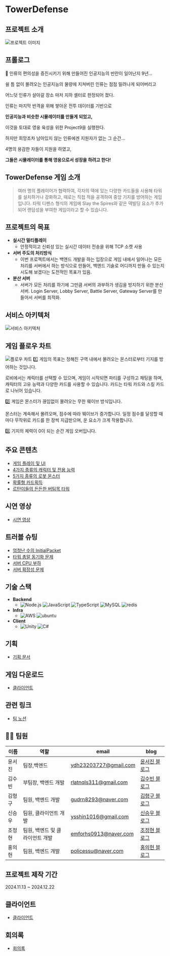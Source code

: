 # TowerDefense

## 프로젝트 소개

![프로젝트 이미지](./README/로고.png)

## 프롤로그

🌅 인류의 편의성을 증진시키기 위해 만들어진 인공지능의 반란이 일어난지 9년…

쉴 틈 없이 몰려오는 인공지능의 물량에 지쳐버린 인류는 점점 밀려나게 되어버리고

어느덧 인류가 살아갈 장소 마저 지하 셸터로 한정되어 졌다.

인류는 마지막 반격을 위해 쌓아온 전투 데이터를 기반으로

**인공지능과 비슷한 시뮬레이터를 만들게 되었고,**

이것을 토대로 영웅 육성을 위한 Project9을 실행한다.

하지만 희망조차 남아있지 않는 인류에겐 지원자가 없는 그 순간…

4명의 용감한 자들이 지원을 하였고,

**그들은 시뮬레이터를 통해 영웅으로서 성장을 하려고 한다!**

## TowerDefense 게임 소개

> 여러 명의 플레이어가 협력하여, 각자의 덱에 있는 다양한 카드들을 사용해 타워를 설치하거나 강화하고, 때로는 직접 적을 공격하여 중앙 기지를 방어하는 게임입니다.
> 타워 디펜스 형식의 게임에 Slay the Spires와 같은 덱빌딩 요소가 추가되어 랜덤성을 부여한 게임이라고 할 수 있습니다.

## 프로젝트의 목표

- **실시간 멀티플레이**
  - 안정적이고 신뢰성 있는 실시간 데이터 전송을 위해 TCP 소켓 사용
- **서버 주도의 처리방식**
  - 이번 프로젝트에서는 백엔드 개발을 하는 입장으로 게임 내에서 일어나는 모든 처리를 서버에서 하는 방식으로 만들어, 백엔드 기술로 어디까지 만들 수 있는지 시도해 보겠다는 도전적인 목표가 있음.
- **분산 서버**
  - 서버가 모든 처리를 하기에 그만큼 서버의 과부하가 생김을 방지하기 위한 분산 서버. Login Server, Lobby Server, Battle Server, Gateway Server를 만들어서 서버를 최적화.

## 서비스 아키텍처

![서비스 아키텍처](./README/서버아키텍처.png)

## 게임 플로우 차트

![플로우 차트](./README/게임플로우.png)
1️⃣ 게임의 목표는 정해진 구역 내에서 몰려오는 몬스터로부터 기지를 방어하는 것입니다.

로비에서는 캐릭터를 선택할 수 있으며,
게임이 시작되면 파티를 구성하고 채팅을 하며, 캐릭터의 고유 능력과 다양한 카드를 사용할 수 있습니다.
카드는 타워 카드와 스킬 카드로 나뉘어 있습니다.

2️⃣ 게임은 몬스터가 끊임없이 몰려오는 무한 웨이브 방식입니다.

몬스터는 계속해서 몰려오며, 점수에 따라 웨이브가 증가합니다.
일정 점수를 달성할 때마다 무작위로 카드를 한 장씩 지급받으며, 운 요소가 크게 작용합니다.

3️⃣ 기지의 체력이 0이 되는 순간 게임 오버입니다.

## 주요 콘텐츠

- [게임 플레이 및 UI](https://www.notion.so/teamsparta/UI-6ff71c8be1684e9fa6e45d581bb3f20a?pvs=25&cookie_sync_completed=true)
- [4가지 종류의 캐릭터 및 전용 능력](https://www.notion.so/teamsparta/4-15b669ad3b094b918938f881249bfa94)
- [5가지 종류의 로봇 몬스터](https://www.notion.so/teamsparta/5-32f0dda393ad4b70a31ec0c3270cd96f?pvs=25)
- [확률형 카드획득](https://www.notion.so/teamsparta/3f366a6ffb9e4c3c9e400986383ae3f6?pvs=25)
- [르탄이들의 든든한 버팀목 타워](https://www.notion.so/teamsparta/eab3c8e4c8fc403d96280b48782f7889?pvs=25)

## 시연 영상

- [시연 영상](https://www.notion.so/teamsparta/15f2dc3ef51481418e4dfc620845fb20)

## 트러블 슈팅

- [엄청난 수의 InitialPacket](https://www.notion.so/teamsparta/InitialPacket-bf5c7da28eb74c2394ec6f3259778b23)
- [타워 총알 동기화 문제](https://www.notion.so/teamsparta/427e5cd0a5044efa9943f37444e36805)
- [서버 CPU 부하](https://www.notion.so/teamsparta/CPU-ad6828ca4d03454c92e7eb6f84046a14?pvs=25)
- [서버 확장성 문제](https://www.notion.so/teamsparta/7ab684bdf1184f869c5ef28a6bb5e6b1)

## 기술 스택

- **Backend**
  - ![Node.js](https://img.shields.io/badge/node.js-339933?style=for-the-badge&logo=Node.js&logoColor=white) ![JavaScript](https://img.shields.io/badge/javaScript-F7DF1E?style=for-the-badge&logo=javaScript&logoColor=black) ![TypeScript](https://img.shields.io/badge/TypeScript-87ceeb?style=for-the-badge&logo=TypeScript&logoColor=black) ![MySQL](https://img.shields.io/badge/mysql-4479A1?style=for-the-badge&logo=mysql&logoColor=white) ![redis](https://img.shields.io/badge/redis-FF4438?style=for-the-badge&logo=redis&logoColor=white)
- **Infra**
  - ![AWS](https://img.shields.io/badge/aws-232F3E?style=for-the-badge&logo=awsorganizations&logoColor=white) ![ubuntu](https://img.shields.io/badge/ubuntu-E95420?style=for-the-badge&logo=ubuntu&logoColor=white)
- **Client**
  - ![Unity](https://img.shields.io/badge/unity-000000?style=for-the-badge&logo=unity&logoColor=white) ![C#](https://img.shields.io/badge/c%23-239120?style=for-the-badge&logo=c-sharp&logoColor=white)

## 기획

- [기획 문서](https://teamsparta.notion.site/d36b30239d8240199ef0d699181070a6)

## 게임 다운로드

- [클라이언트](https://ssw1113.itch.io/project9)

## 관련 링크

- [팀 노션](https://teamsparta.notion.site/9-2dfa6b2d1f674002821c8e0459caec93)

## 👩‍💻 팀원

| 이름   | 역할                            | email                 | blog                                                                                 |
| ------ | ------------------------------- | --------------------- | ------------------------------------------------------------------------------------ |
| 윤서진 | 팀장,백엔드                     | ydh23203727@gmail.com | [윤서진 블로그](https://velog.io/@yth0417/posts)                                     |
| 김수빈 | 부팀장, 백엔드 개발             | rlatnqls311@gmail.com | [김수빈 블로그](https://velog.io/@sidhd3030/posts)                                   |
| 김형구 | 팀원, 백엔드 개발               | gudrn8293@naver.com   | [김형구 블로그](https://gudrn8293.tistory.com)                                       |
| 신승우 | 팀원, 클라이언트 개발           | ysshin1016@gmail.com  | [신승우 블로그](https://nbcssw.tistory.com/)                                         |
| 조정현 | 팀원, 백엔드 및 클라이언트 개발 | emforhs0913@naver.com | [조정현 블로그](https://cannons.notion.site/13c383dfd6bf814e87acf0f93b5c2c4a?pvs=73) |
| 홍의헌 | 팀원, 백엔드 개발               | policessu@naver.com   | [홍의헌 블로그](https://velog.io/@mu92204/posts)                                     |

## 프로젝트 제작 기간

2024.11.13 ~ 2024.12.22

## 클라이언트

- [클라이언트](https://github.com/im-cjh/last-client)

## 회의록

- [회의록](https://www.notion.so/teamsparta/640aefdbe069499388cd0b93217c13bc)
